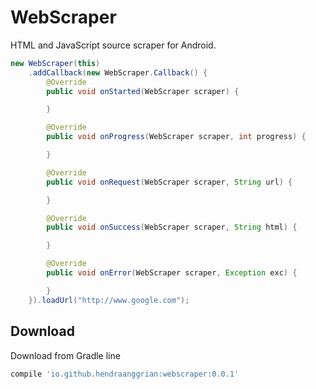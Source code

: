 WebScraper
==========

HTML and JavaScript source scraper for Android.

```java
new WebScraper(this)
    .addCallback(new WebScraper.Callback() {
        @Override
        public void onStarted(WebScraper scraper) {

        }

        @Override
        public void onProgress(WebScraper scraper, int progress) {

        }

        @Override
        public void onRequest(WebScraper scraper, String url) {

        }

        @Override
        public void onSuccess(WebScraper scraper, String html) {

        }

        @Override
        public void onError(WebScraper scraper, Exception exc) {

        }
    }).loadUrl("http://www.google.com");
```


Download
--------

Download from Gradle line

```gradle
compile 'io.github.hendraanggrian:webscraper:0.0.1'
```
